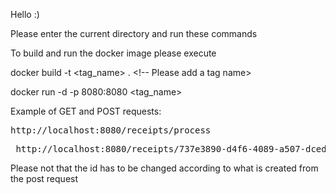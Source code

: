 Hello :)

Please enter the current directory and run these commands

To build and run the docker image please execute

docker build -t <tag_name> . <!-- Please add a tag name>


docker run -d -p 8080:8080 <tag_name>

Example of GET and POST requests:
<pre>http://localhost:8080/receipts/process </pre>
<pre> http://localhost:8080/receipts/737e3890-d4f6-4089-a507-dced965/points </pre>
Please not that the id has to be changed according to what is created from the post request
